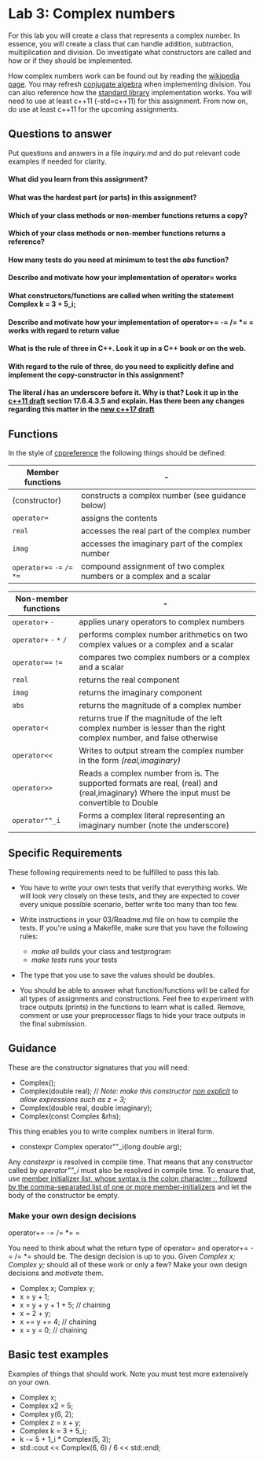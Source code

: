 # Lab 3: Complex numbers


For this lab you will create a class that represents a complex number. In essence, you will create a class that can handle addition, subtraction, multiplication and division. Do investigate what constructors are called and how or if they should be implemented.

How complex numbers work can be found out by reading the [wikipedia page](https://en.wikipedia.org/wiki/Complex_number). You may refresh [conjugate algebra](https://en.wikipedia.org/wiki/Conjugate_%28algebra%29) when implementing division. You can also reference how the [standard library](http://en.cppreference.com/w/cpp/numeric/complex) implementation works. You will need to use at least c++11 (-std=c++11) for this assignment. From now on, do use at least c++11 for the upcoming assignments.

## Questions to answer

Put questions and answers in a file _inquiry.md_ and do put relevant code examples if needed for clarity.

#### What did you learn from this assignment?

#### What was the hardest part (or parts) in this assignment?

#### Which of your class methods or non-member functions returns a copy?

#### Which of your class methods or non-member functions returns a reference?

#### How many tests do you need at minimum to test the _abs_ function?

#### Describe and motivate how your implementation of operator= works

#### What constructors/functions are called when writing the statement Complex k = 3 + 5_i;

#### Describe and motivate how your implementation of operator+= -= /= *= = works with regard to return value

#### What is the rule of three in C++. Look it up in a C++ book or on the web.

#### With regard to the rule of three, do you need to explicitly define and implement the copy-constructor in this assignment?

#### The literal _i_ has an underscore before it. Why is that? Look it up in the [c++11 draft](http://www.open-std.org/jtc1/sc22/wg21/docs/papers/2012/n3376.pdf) section 17.6.4.3.5 and explain. Has there been any changes regarding this matter in the [new c++17 draft](http://www.open-std.org/jtc1/sc22/wg21/docs/papers/2017/n4659.pdf)




## Functions
In the style of [cppreference](http://en.cppreference.com/w/cpp/numeric/complex) the following things should be defined:

| Member functions |  - |
|  ---                 | --- |
| (constructor)        | constructs a complex number (see guidance below) |
| `operator=`            | assigns the contents |
| `real`                 | accesses the real part of the complex number |
| `imag`                 | accesses the imaginary part of the complex number |
| `operator+=` `-=` `/=` `*=`  | compound assignment of two complex numbers or a complex and a scalar |



| Non-member functions  | - |
| ---             | ---|
| `operator+` `-`     | applies unary operators to complex numbers |
| `operator+` `-` `*` `/` | performs complex number arithmetics on two complex values or a complex and a scalar |
| `operator==` `!=`   | compares two complex numbers or a complex and a scalar |
| `real`            | returns the real component |
| `imag`            | returns the imaginary component |
| `abs`             | returns the magnitude of a complex number |
| `operator<`       | returns true if the magnitude of the left complex number is lesser than the right complex number, and false otherwise |
| `operator<<`           |  Writes to output stream the complex number in the form _(real,imaginary)_ |
| `operator>>`           | Reads a complex number from is. The supported formats are real, (real) and (real,imaginary) Where the input must be convertible to Double |
| `operator""_i`    | Forms a complex literal representing an imaginary number (note the underscore) |

## Specific Requirements

These following requirements need to be fulfilled to pass this lab.

* You have to write your own tests that verify that everything works. We will look very closely on these tests, and they are expected to cover every unique possible scenario, better write too many than too few.

* Write instructions in your 03/Readme.md file on how to compile the tests. If you're using a Makefile, make sure that you have the following rules:
  * _make all_ builds your class and testprogram
  * _make tests_ runs your tests

* The type that you use to save the values should be doubles.

* You should be able to answer what function/functions will be called for all types of assignments and constructions. Feel free to experiment with trace outputs (prints) in the functions to learn what is called. Remove, comment or use your preprocessor flags to hide your trace outputs in the final submission.

## Guidance
These are the constructor signatures that you will need:

* Complex();
* Complex(double real);     // _Note: make this constructor [non explicit](http://en.cppreference.com/w/cpp/language/converting_constructor) to allow expressions such as z = 3;_
* Complex(double real, double imaginary);
* Complex(const Complex &rhs);

This thing enables you to write complex numbers in literal form.
* constexpr Complex operator""_i(long double arg);

Any *constexpr* is resolved in compile time. That means that any
constructor called by *operator""_i* must also be resolved in compile
time. To ensure that, use [member initializer list, whose syntax is the
colon character :, followed by the comma-separated list of one or more
member-initializers](https://en.cppreference.com/w/cpp/language/constructor)
and let the body of the constructor be empty.

### Make your own design decisions

operator+= -= /= *= =

You need to think about what the return type of operator= and
operator+= -= /= *= should be. The design decision is up to you. Given
_Complex x; Complex y;_ should all of these work or only a few? Make
your own design decisions and *motivate* them.

* Complex x; Complex y;
* x = y + 1;
* x = y + y + 1 + 5;     // chaining
* x = 2 + y;
* x += y += 4;           // chaining
* x = y = 0;             // chaining

## Basic test examples

Examples of things that should work. Note you must test more extensively on your own.

* Complex x;
* Complex x2 = 5;
* Complex y(6, 2);
* Complex z = x + y;
* Complex k = 3 + 5_i;
* k -= 5 + 1_i * Complex(5, 3);
* std::cout << Complex(6, 6) / 6 << std::endl;



